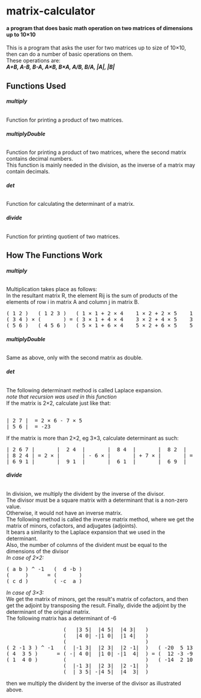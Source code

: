 # matrix-calculator
#### a program that does basic math operation on two matrices of dimensions up to 10×10

This is a program that asks the user for two matrices up to size of 10×10, then can do a number of basic operations on them.  
These operations are:  
***A+B, A-B, B-A, A×B, B×A, A/B, B/A, |A|, |B|***  

## Functions Used
###### **multiply**
Function for printing a product of two matrices.
###### **multiplyDouble**
Function for printing a product of two matrices, where the second matrix contains decimal numbers.  
This function is mainly needed in the division, as the inverse of a matrix may contain decimals.
###### **det**
Function for calculating the determinant of a matrix.
###### **divide**
Function for printing quotient of two matrices.

## How The Functions Work
###### **multiply**
Multiplication takes place as follows:  
In the resultant matrix R, the element Rij is the sum of products of the elements of row i in matrix A and column j in matrix B.  
<pre>
( 1 2 )   ( 1 2 3 )   ( 1 × 1 + 2 × 4    1 × 2 + 2 × 5    1 × 3 + 2 × 6 )   ( 9  12 15 )  
( 3 4 ) × (       ) = ( 3 × 1 + 4 × 4    3 × 2 + 4 × 5    3 × 3 + 4 × 6 ) = ( 19 26 33 )  
( 5 6 )   ( 4 5 6 )   ( 5 × 1 + 6 × 4    5 × 2 + 6 × 5    5 × 3 + 6 × 6 )   ( 29 40 51 )
</pre>
###### **multiplyDouble**
Same as above, only with the second matrix as double.
###### **det**
The following determinant method is called Laplace expansion.  
*note that recursion was used in this function*  
If the matrix is 2×2, calculate just like that: 
<pre> 
| 2 7 |  = 2 × 6 - 7 × 5  
| 5 6 |  = -23  
</pre>
If the matrix is more than 2×2, eg 3×3, calculate determinant as such:  
<pre>
| 2 6 7 |       |  2 4  |       |  8 4  |       |  8 2  |     2 × (2 × 1 - 4 × 9)  
| 8 2 4 | = 2 × |       | - 6 × |       | + 7 × |       | = - 6 × (8 × 1 - 4 × 6) = 448  
| 6 9 1 |       |  9 1  |       |  6 1  |       |  6 9  |   + 7 × (8 × 9 - 6 × 2)
</pre>
###### **divide**
In division, we multiply the divident by the inverse of the divisor.  
The divisor must be a square matrix with a determinant that is a non-zero value.  
Otherwise, it would not have an inverse matrix.  
The following method is called the inverse matrix method, where we get the matrix of minors, cofactors, and adjugates (adjoints).  
It bears a similarity to the Laplace expansion that we used in the determinant.  
Also, the number of columns of the divident must be equal to the dimensions of the divisor  
_In case of 2×2:_  
<pre>
( a b ) ^ -1   (  d -b )  
(     )      = (       )  
( c d )        ( -c  a )  
</pre>
_In case of 3×3:_  
We get the matrix of minors, get the result's matrix of cofactors, and then get the adjoint by transposing the result. Finally, divide the adjoint by the determinant of the original matrix.  
The following matrix has a determinant of -6  
<pre>
                  (   |3 5|  |4 5|  |4 3|   )  
                  (   |4 0| -|1 0|  |1 4|   )  
                  (                         )  
( 2 -1 3 ) ^ -1   (  |-1 3|  |2 3|  |2 -1|  )   ( -20  5 13 )       ( -20 12 -14 )  
( 4  3 5 )      = ( -| 4 0|  |1 0| -|1  4|  ) = (  12 -3 -9 ) ----> (   5 -3   2 ) / -6  
( 1  4 0 )        (                         )   ( -14  2 10 )       (  13 -9  10 )  
                  (  |-1 3|  |2 3|  |2 -1|  )  
                  (  | 3 5| -|4 5|  |4  3|  )  
</pre>
then we multiply the divident by the inverse of the divisor as illustrated above.